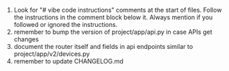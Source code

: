 1. Look for "# vibe code instructions" comments at the start of files. Follow the instructions in the comment block below it. Always mention if you followed or ignored the instructions.
2. remember to bump the version of project/app/api.py in case APIs get changes
3. document the router itself and fields in api endpoints similar to project/app/v2/devices.py 
4. remember to update CHANGELOG.md